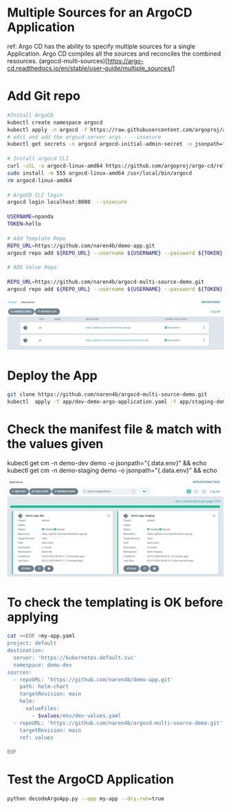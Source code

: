 # Multiple Sources for an ArgoCD Application

ref: Argo CD has the ability to specify multiple sources for a single Application. Argo CD compiles all the sources and reconciles the combined resources.
(argocd-multi-sources)[https://argo-cd.readthedocs.io/en/stable/user-guide/multiple_sources/]

# Add Git repo

```bash
#Install ArgoCD
kubectl create namespace argocd
kubectl apply -n argocd -f https://raw.githubusercontent.com/argoproj/argo-cd/stable/manifests/install.yaml
# edit and add the argocd-server args - --insecure
kubectl get secrets -n argocd argocd-initial-admin-secret -o jsonpath="{.data.password}" | base64 -d && echo

# Install argocd CLI
curl -sSL -o argocd-linux-amd64 https://github.com/argoproj/argo-cd/releases/latest/download/argocd-linux-amd64
sudo install -m 555 argocd-linux-amd64 /usr/local/bin/argocd
rm argocd-linux-amd64

# ArgoCD CLI login
argocd login localhost:8080  --insecure

USERNAME=npanda
TOKEN=hello

# Add Template Repo
REPO_URL=https://github.com/naren4b/demo-app.git
argocd repo add ${REPO_URL} --username ${USERNAME} --password ${TOKEN}

# ADD Value Repo

REPO_URL=https://github.com/naren4b/argocd-multi-source-demo.git
argocd repo add ${REPO_URL} --username ${USERNAME} --password ${TOKEN}
```

![Repos-added](res/image.png)

# Deploy the App

```bash
git clone https://github.com/naren4b/argocd-multi-source-demo.git
kubectl  apply -f app/dev-demo-argo-application.yaml -f app/staging-demo-argo-application.yaml
```

# Check the manifest file & match with the values given

kubectl get cm -n demo-dev demo -o jsonpath="{.data.env}" && echo
kubectl get cm -n demo-staging demo -o jsonpath="{.data.env}" && echo

![argo-apps](res/image-1.png)

# To check the templating is OK before applying

```bash
cat <<EOF >my-app.yaml
project: default
destination:
  server: 'https://kubernetes.default.svc'
  namespace: demo-dev
sources:
  - repoURL: 'https://github.com/naren4b/demo-app.git'
    path: helm-chart
    targetRevision: main
    helm:
      valueFiles:
        - $values/env/dev-values.yaml
  - repoURL: 'https://github.com/naren4b/argocd-multi-source-demo.git'
    targetRevision: main
    ref: values

EOF
```

# Test the ArgoCD Application

```bash
python decodeArgoApp.py --app my-app --dry-run=true
```
